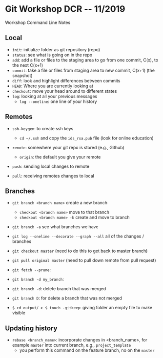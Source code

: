 # Git Workshop DCR -- 11/2019

Workshop Command Line Notes 

## Local

- `init`: initialize folder as git repository (repo)
- `status`: see what is going on in the repo
- `add`: add a file or files to the staging area to go from one commit, C(x), to the next C(x+1)
- `commit`: take a file or files from staging area to new commit, C(x+1) (the snapshot)
- `diff`: look and highlight differences between commits
- `HEAD`: Where you are currently looking at
- `checkout`: move your head around to different states
- `log`: looking at all your previous messages
  - `log --oneline`: one line of your history

## Remotes

- `ssh-keygen`: to create ssh keys
  - `cd ~/.ssh` and copy the `ids_rsa.pub` file (look for online education)
  
- `remote`: somewhere your git repo is stored (e.g., Github)
  - `origin`: the default you give your remote
- `push`: sending local changes to remote
- `pull`: receiving remotes changes to local
  
## Branches

- `git branch <branch name>` create a new branch
  - `checkout <branch name>` move to that branch
  - `checkout <branch name> -b` create and move to branch
- `git branch -a` see what branches we have
- `git log --oneline --decorate --graph --all` all of the changes / branches
- `git checkout master` (need to do this to get back to master branch)
- `git pull original master` (need to pull down remote from pull request)
- `git fetch --prune`:
- `git branch -d my_branch`:
- `git branch -d`: delete branch that was merged
- `git branch D`: for delete a branch that was not merged

- `$ cd output/ > $ touch .gitkeep`: giving folder an empty file to make visible


## Updating history

- `rebase <branch_name>`: incorporate changes in <branch_name>, for example `master` into current branch, e.g., `project_template`
  - you perform this command on the feature branch, no on the `master`
  





